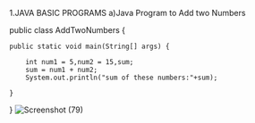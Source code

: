 1.JAVA BASIC PROGRAMS
a)Java Program to Add two Numbers
  
  
  public class AddTwoNumbers {

	public static void main(String[] args) {
       
		int num1 = 5,num2 = 15,sum;
		sum = num1 + num2;
		System.out.println("sum of these numbers:"+sum);

	}

}
![Screenshot (79)](https://user-images.githubusercontent.com/69143912/121499446-06069100-c9fb-11eb-8b2a-194699d3c2b7.png)

